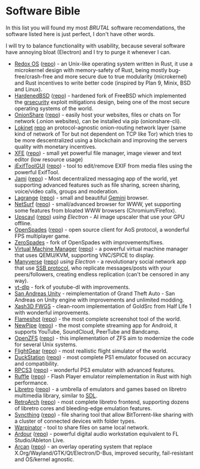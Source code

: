 # Software Bible

In this list you will found my most *BRUTAL* software recomendations, the software listed here is just perfect, I don't have other words.

I will try to balance functionality with usability, because several software have annoying bloat (Electron) and I try to purge it whenever I can.

- [Redox OS](https://www.redox-os.org/) ([repo](https://gitlab.redox-os.org/redox-os/redox)) - an Unix-like operating system written in Rust, it use a microkernel design with memory-safety of Rust, being mostly bug-free/crash-free and more secure due to true modularity (microkernel) and Rust incentives to write better code (inspired by Plan 9, Minix, BSD and Linux).
- [HardenedBSD](https://hardenedbsd.org/) ([repo](https://git.hardenedbsd.org/hardenedbsd/HardenedBSD)) - hardened fork of FreeBSD which implemented the [grsecurity](https://grsecurity.net/) exploit mitigations design, being one of the most secure operating systems of the world.
- [OnionShare](https://onionshare.org/) ([repo](https://github.com/onionshare/onionshare)) - easily host your websites, files or chats on Tor network (.onion websites), can be installed via pip (onionshare-cli).
- [Lokinet](https://lokinet.org/) [repo](https://github.com/oxen-io/lokinet) an protocol-agnostic onion-routing network layer (same kind of network of Tor but not dependent on TCP like Tor) which tries to be more descentralized using a blockchain and improving the servers quality with monetary incentives.
- [XFE](http://roland65.free.fr/xfe/) ([repo](https://github.com/roland65/xfe)) - small yet powerful file manager, image viewer and text editor (low resource usage)
- [jExifToolGUI](https://hvdwolf.github.io/jExifToolGUI/) ([repo](https://github.com/hvdwolf/jExifToolGUI)) - tool to edit/remove EXIF from media files using the powerful ExifTool.
- [Jami](https://jami.net/) ([repo](https://git.jami.net/savoirfairelinux)) - Most decentralized messaging app of the world, yet supporting advanced features such as file sharing, screen sharing, voice/video calls, groups and moderation.
- [Lagrange](https://gmi.skyjake.fi/lagrange/) ([repo](https://github.com/skyjake/lagrange)) - small and beautiful [Gemini](https://gemini.circumlunar.space/) browser.
- [NetSurf](https://www.netsurf-browser.org/) ([repo](https://source.netsurf-browser.org/)) - small/advanced browser for WWW, yet supporting some features from bloated WWW browsers (Chromium/Firefox).
- [Upscayl](https://upscayl.github.io/) ([repo](https://github.com/upscayl/upscayl)) *using Electron* - AI image upscaler that use your GPU offline.
- [OpenSpades](https://openspades.yvt.jp/) ([repo](https://github.com/yvt/openspades)) - open source client for AoS protocol, a wonderful FPS multiplayer game.
- [ZeroSpades](https://github.com/siecvi/zerospades) - fork of OpenSpades with improvements/fixes.
- [Virtual Machine Manager](https://virt-manager.org/) ([repo](https://github.com/virt-manager/virt-manager)) - a powerful virtual machine manager that uses QEMU/KVM, supporting VNC/SPICE to display.
- [Manyverse](https://www.manyver.se/) ([repo](https://gitlab.com/staltz/manyverse)) *using Electron* - a revolutionary social network app that use [SSB protocol](https://www.scuttlebutt.nz/), who replicate messages/posts with your peers/followers, creating endless replication (can't be censored in any way).
- [yt-dlp](https://github.com/yt-dlp/yt-dlp) - fork of youtube-dl with improvements.
- [San Andreas Unity](https://github.com/GTA-ASM/SanAndreasUnity) - reimplementation of Grand Theft Auto - San Andreas on Unity engine with improvements and unlimited modding.
- [Xash3D FWGS](https://github.com/FWGS/xash3d-fwgs) - clean-room implementation of GoldSrc from Half Life 1 with wonderful improvements.
- [Flameshot](https://flameshot.org/) ([repo](https://github.com/flameshot-org/flameshot)) - the most complete screenshot tool of the world.
- [NewPipe](https://newpipe.net/) ([repo](https://github.com/TeamNewPipe/NewPipe/)) - the most complete streaming app for Android, it supports YouTube, SoundCloud, PeerTube and Bandcamp.
- [OpenZFS](https://openzfs.github.io/openzfs-docs/) ([repo](https://github.com/openzfs/zfs)) - this implementation of ZFS aim to modernize the code for several Unix systems.
- [FlightGear](https://www.flightgear.org/) ([repo](https://github.com/FlightGear/flightgear)) - most reallistic flight simulator of the world.
- [DuckStation](https://www.duckstation.org/) ([repo](https://github.com/stenzek/duckstation)) - most complete PS1 emulator focused on accuracy and compatibility.
- [RPCS3](https://rpcs3.net/) ([repo](https://github.com/RPCS3/rpcs3)) - wonderful PS3 emulator with advanced features.
- [Ruffle](https://ruffle.rs/) ([repo](https://github.com/ruffle-rs/ruffle)) - Flash Player emulator reimplementation in Rust with high performance.
- [Libretro](https://www.libretro.com/) ([repo](https://github.com/libretro)) - a umbrella of emulators and games based on libretro multimedia library, similar to [SDL](https://www.libsdl.org/).
- [RetroArch](https://www.retroarch.com/) ([repo](https://github.com/libretro/RetroArch)) - most complete libretro frontend, supporting dozens of libretro cores and bleeding-edge emulation features.
- [Syncthing](https://syncthing.net/) ([repo](https://github.com/syncthing/syncthing)) - file sharing tool that allow BitTorrent-like sharing with a cluster of connected devices with folder types.
- [Warpinator](https://github.com/linuxmint/warpinator) - tool to share files on same local network.
- [Ardour](https://ardour.org/) ([repo](https://git.ardour.org/ardour/ardour)) - powerful digital audio workstation equivalent to FL Studio/Ableton Live.
- [Arcan](https://arcan-fe.com/) ([repo](https://github.com/letoram)) - an overlay operating system that replace X.Org/Wayland/GTK/Qt/Electron/D-Bus, improved security, fail-resistant and OS/kernel agnostic.

<!-- - []() ([repo]()) - -->
